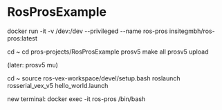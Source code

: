 # RosProsExample
docker run -it -v /dev:/dev --privileged --name ros-pros insitegmbh/ros-pros:latest

cd ~
cd pros-projects/RosProsExample
prosv5 make all
prosv5 upload

(later: prosv5 mu)

cd ~
source ros-vex-workspace/devel/setup.bash
roslaunch rosserial_vex_v5 hello_world.launch

new terminal:
docker exec -it ros-pros /bin/bash
